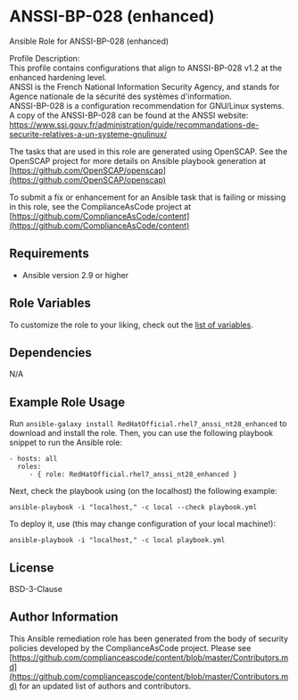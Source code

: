 ANSSI-BP-028 (enhanced)
=========

Ansible Role for ANSSI-BP-028 (enhanced)  
  
Profile Description:  
This profile contains configurations that align to ANSSI-BP-028 v1.2 at the enhanced hardening level.  
ANSSI is the French National Information Security Agency, and stands for Agence nationale de la sécurité des systèmes d'information.  
ANSSI-BP-028 is a configuration recommendation for GNU/Linux systems.  
A copy of the ANSSI-BP-028 can be found at the ANSSI website:  
https://www.ssi.gouv.fr/administration/guide/recommandations-de-securite-relatives-a-un-systeme-gnulinux/

The tasks that are used in this role are generated using OpenSCAP.
See the OpenSCAP project for more details on Ansible playbook generation at [https://github.com/OpenSCAP/openscap](https://github.com/OpenSCAP/openscap)

To submit a fix or enhancement for an Ansible task that is failing or missing in this role,
see the ComplianceAsCode project at [https://github.com/ComplianceAsCode/content](https://github.com/ComplianceAsCode/content)

Requirements
------------

- Ansible version 2.9 or higher

Role Variables
--------------

To customize the role to your liking, check out the [list of variables](defaults/main.yml).

Dependencies
------------

N/A

Example Role Usage
----------------

Run `ansible-galaxy install RedHatOfficial.rhel7_anssi_nt28_enhanced` to
download and install the role. Then, you can use the following playbook snippet to run the Ansible role:

    - hosts: all
      roles:
         - { role: RedHatOfficial.rhel7_anssi_nt28_enhanced }

Next, check the playbook using (on the localhost) the following example:

    ansible-playbook -i "localhost," -c local --check playbook.yml

To deploy it, use (this may change configuration of your local machine!):

    ansible-playbook -i "localhost," -c local playbook.yml

License
-------

BSD-3-Clause

Author Information
------------------

This Ansible remediation role has been generated from the body of security
policies developed by the ComplianceAsCode project. Please see
[https://github.com/complianceascode/content/blob/master/Contributors.md](https://github.com/complianceascode/content/blob/master/Contributors.md)
for an updated list of authors and contributors.
